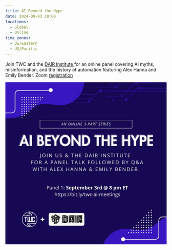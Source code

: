 ```yaml
---
title: AI Beyond the Hype
date: 2024-09-03 20:00
locations:
  - Global
  - Online
time_zones:
  - US/Eastern
  - US/Pacific
---
```

Join TWC and the [DAIR Institute ](https://www.dair-institute.org/)for an online panel covering AI myths, misinformation, and the history of automation featuring Alex Hanna and Emily Bender. Zoom [registration](https://us02web.zoom.us/meeting/register/tZMld-CuqD0uG9yTqip3d1PPXyx8NeVwoMTu#/registration)

![Simple blue logo with circuit graphics and logos of TWC/DAIR  AI Beyond the Hype: Join us and the DAIR Institute for a panel talk followed by Q/A with Alex Hanna and Emily Bender. Panel 1: September 3rd at 8pm ET](/assets/img/ai_hype.jpg)
